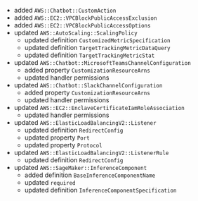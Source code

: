 - added `AWS::Chatbot::CustomAction`
- added `AWS::EC2::VPCBlockPublicAccessExclusion`
- added `AWS::EC2::VPCBlockPublicAccessOptions`
- updated `AWS::AutoScaling::ScalingPolicy`
  - updated definition `CustomizedMetricSpecification`
  - updated definition `TargetTrackingMetricDataQuery`
  - updated definition `TargetTrackingMetricStat`
- updated `AWS::Chatbot::MicrosoftTeamsChannelConfiguration`
  - added property `CustomizationResourceArns`
  - updated handler permissions
- updated `AWS::Chatbot::SlackChannelConfiguration`
  - added property `CustomizationResourceArns`
  - updated handler permissions
- updated `AWS::EC2::EnclaveCertificateIamRoleAssociation`
  - updated handler permissions
- updated `AWS::ElasticLoadBalancingV2::Listener`
  - updated definition `RedirectConfig`
  - updated property `Port`
  - updated property `Protocol`
- updated `AWS::ElasticLoadBalancingV2::ListenerRule`
  - updated definition `RedirectConfig`
- updated `AWS::SageMaker::InferenceComponent`
  - added definition `BaseInferenceComponentName`
  - updated `required`
  - updated definition `InferenceComponentSpecification`
